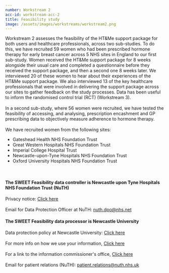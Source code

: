 ```yaml
---
number: Workstream 2
acc-id: workstream-acc-2
title: Feasibility study
image: /assets/images/workstreams/workstream2.png
---
```


Workstream 2 assesses the feasibility of the HT&Me support package for both users and healthcare professionals, across two sub-studies. To do this, we have recruited 59 women who had been prescribed hormone therapy for early breast cancer across 5 NHS sites in England to our first sub-study. Women received the HT&Me support package for 8 weeks alongside their usual care and completed a questionnaire before they received the support package, and then a second one 8 weeks later. We interviewed 20 of these women to hear about their experiences of the HT&Me support package. We also interviewed 13 of the key healthcare professionals that were involved in delivering the support package across our sites to gather feedback on the study processes. Data has been useful to inform the randomised control trial (RCT) (Workstream 3).       
<br>
In a second sub-study, where 56 women were recruited, we have tested the feasibility of accessing, and analysing, prescription encashment and GP prescribing data to objectively measure adherence to hormone therapy.    
<br>
We have recruited women from the following sites:

- Gateshead Health NHS Foundation Trust
- Great Western Hospitals NHS Foundation Trust
- Imperial College Hospital Trust
- Newcastle-upon-Tyne Hospitals NHS Foundation Trust
- Oxford University Hospitals NHS Foundation Trust
<br>

#### The SWEET Feasibility data controller is Newcastle upon Tyne Hospitals NHS Foundation Trust (NuTH)

Privacy notice: [Click here](https://www.newcastle-hospitals.nhs.uk/help/privacy/privacy-notice-for-patients/)     
<br>
Email for Data Protection Officer at NuTH: nuth.dpo@nhs.net 
<br>

#### The SWEET Feasibility data processor is Newcastle University

Data protection policy at Newcastle University: [Click here](https://www.ncl.ac.uk/data-protection/)      
<br>
For more info on how we use your information, [Click here](https://www.hra.nhs.uk/information-about-patients/)     
<br>
For a link to the information commissioner's office, [Click here](https://ico.org.uk/make-a-complaint/)     
<br>
Email for patient relations (NuTH): patient.relations@nuth.nhs.uk 

